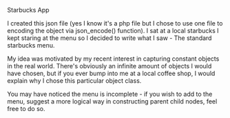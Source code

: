 Starbucks App

I created this json file (yes I know it's a php file but I chose to use one file to encoding the object via json_encode() function). I sat at a local starbucks I kept staring at the menu so I decided to write what I saw - The standard starbucks menu.

My idea was motivated by my recent interest in capturing constant objects in the real world. There's obviously an infinite amount of objects I would have chosen, but if you ever bump into me at a local coffee shop, I would explain why I chose this particular object class.

You may have noticed the menu is incomplete - if you wish to add to the menu, suggest a more logical way in constructing parent child nodes, feel free to do so.  
